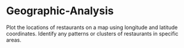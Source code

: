 # Geographic-Analysis
Plot the locations of restaurants on a map using longitude and latitude coordinates. Identify any patterns or clusters of restaurants in specific areas.
